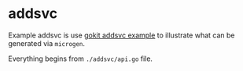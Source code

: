 # addsvc
Example addsvc is use [gokit addsvc example](https://github.com/go-kit/kit/tree/master/examples/addsvc) to illustrate what can be generated via `microgen`.

Everything begins from `./addsvc/api.go` file.